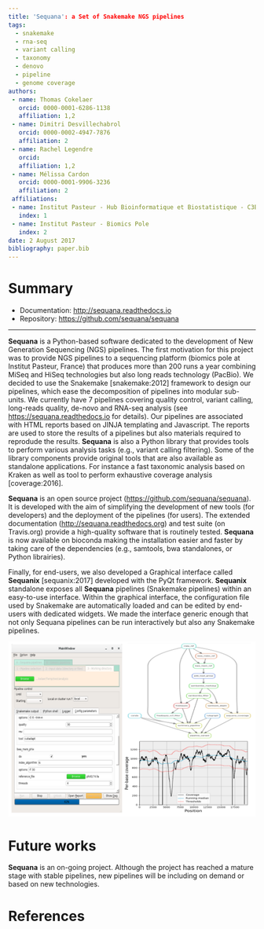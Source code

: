 ```yaml
---
title: 'Sequana': a Set of Snakemake NGS pipelines
tags:
  - snakemake
  - rna-seq
  - variant calling
  - taxonomy
  - denovo
  - pipeline
  - genome coverage  
authors:
 - name: Thomas Cokelaer
   orcid: 0000-0001-6286-1138
   affiliation: 1,2
 - name: Dimitri Desvillechabrol
   orcid: 0000-0002-4947-7876
   affiliation: 2
 - name: Rachel Legendre
   orcid: 
   affiliation: 1,2
 - name: Mélissa Cardon
   orcid: 0000-0001-9906-3236
   affiliation: 2
 affiliations:
 - name: Institut Pasteur - Hub Bioinformatique et Biostatistique - C3BI, USR 3756 IP CNRS
   index: 1
 - name: Institut Pasteur - Biomics Pole
   index: 2
date: 2 August 2017
bibliography: paper.bib
---
```


# Summary

* Documentation: http://sequana.readthedocs.io
* Repository: https://github.com/sequana/sequana
---
**Sequana** is a Python-based software dedicated to the development of New Generation Sequencing (NGS) pipelines.
The first motivation for this project was to provide NGS pipelines to a sequencing platform (biomics pole at Institut Pasteur, France) that produces more than 200 runs a year combining MiSeq and HiSeq technologies but also long reads technology (PacBio). We decided to use the Snakemake [snakemake:2012] framework to design our pipelines, which ease the decomposition of pipelines into modular sub-units. We currently have 7 pipelines covering quality control, variant calling, long-reads quality, de-novo and RNA-seq analysis (see https://sequana.readthedocs.io for details). Our pipelines are associated with HTML reports based on JINJA templating and Javascript. The reports are used to store the results of a pipelines but also materials required to reprodude the results. **Sequana** is also a Python library that provides tools to perform various analysis tasks (e.g., variant calling filtering). Some of the library components provide original tools that are also available as standalone applications. For instance a fast taxonomic analysis based on Kraken as well as tool to perform exhaustive coverage analysis [coverage:2016].

**Sequana** is an open source project (https://github.com/sequana/sequana). It is developed with the aim
of simplifying the development of new tools (for developers) and the deployment of the pipelines (for users).
The extended documentation (http://sequana.readthedocs.org) and test suite (on Travis.org) provide a high-quality
software that is routinely tested. **Sequana** is now available on bioconda making the installation easier and faster by taking care of the dependencies (e.g., samtools, bwa standalones, or Python librairies). 

Finally, for end-users, we also developed a Graphical interface called **Sequanix** [sequanix:2017] developed with the PyQt framework. **Sequanix** standalone exposes all **Sequana** pipelines (Snakemake pipelines) within an easy-to-use interface. Within the graphical interface, the configuration file used by Snakemake are automatically loaded and can be edited by end-users with dedicated widgets. We made the interface generic enough that not only Sequana pipelines can be run interactively but also any Snakemake pipelines.


![](sequana.png)

# Future works

**Sequana** is an on-going project. Although the project has reached a mature stage with stable pipelines, new pipelines will be including on demand or based on new technologies. 

# References
